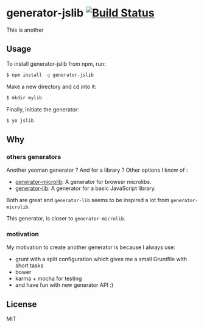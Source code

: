 # generator-jslib [![Build Status](https://secure.travis-ci.org/stephanebachelier/generator-jslib.png?branch=master)](https://travis-ci.org/stephanebachelier/generator-jslib)

This is another
## Usage

To install generator-jslib from npm, run:

```bash
$ npm install -g generator-jslib
```

Make a new directory and cd into it:
```bash
$ mkdir mylib
```

Finally, initiate the generator:

```bash
$ yo jslib
```

## Why

### others generators

Another yeoman generator ? And for a library ? Other options I know of :
 - [generator-microlib](https://github.com/asbjornenge/generator-microlib): A  generator for browser microlibs.
 - [generator-lib](https://github.com/matthewtoast/generator-lib): A generator for a basic JavaScript library.

Both are great and `generator-lib` seems to be inspired a lot from `generator-microlib`.

This generator, is closer to `generator-microlib`.

### motivation

My motivation to create another generator is because I always use:
 - grunt with a split configuration which gives me a small Gruntfile with short tasks
 - bower
 - karma + mocha for testing
 - and have fun with new generator API :)


## License

MIT
